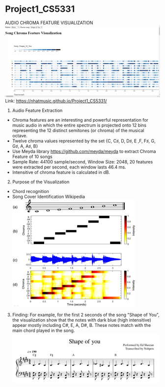 # Project1_CS5331
AUDIO CHROMA FEATURE VISUALIZATION
![Alt text](https://github.com/Nhatmusic/Project1_CS5331/blob/master/image/Project1.gif?raw=true "Title")
Link: https://nhatmusic.github.io/Project1_CS5331/
1. Audio Feature Extraction
- Chroma features are an interesting and powerful representation for music audio in which the entire spectrum is projected onto 12 bins     representing the 12 distinct semitones (or chroma) of the musical octave.
- Twelve chroma values represented by the set
  {C, C♯, D, D♯, E ,F, F♯, G, G♯, A, A♯, B}
- Use Meyda library https://github.com/meyda/meyda to extract Chroma Feature of 10 songs
- Sample Rate: 44100 sample/second, Window Size: 2048, 20 features were extracted per second, each window lasts 46.4 ms.
- Intensitive of chroma feature is calculated in dB.

2. Purpose of the Visualization
- Chord recognition
- Song Cover Identification
Wikipedia
![Alt text](https://github.com/Nhatmusic/Project1_CS5331/blob/master/image/chroma.jpg)

3. Finding:
For example, for the first 2 seconds of the song "Shape of You", the visualization show that the notes with dark blue (high intensitive) appear mostly including C#, E, A, D#, B. These notes match with the main chord played in the song.
![Alt text](https://github.com/Nhatmusic/Project1_CS5331/blob/master/image/shapeofyou.jpg)




